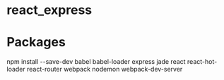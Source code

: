 # react_express

# Packages
npm install --save-dev babel babel-loader express jade react react-hot-loader react-router webpack nodemon webpack-dev-server
